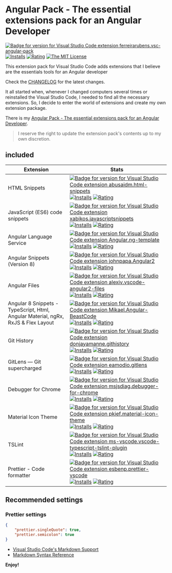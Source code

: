 # Angular Pack - The essential extensions pack for an Angular Developer
[![Badge for version for Visual Studio Code extension ferreirarubens.vsc-angular-pack](https://vsmarketplacebadge.apphb.com/version-short/ferreirarubens.vsc-angular-pack.svg?color=blue&style=?style=for-the-badge&logo=visual-studio-code)](https://marketplace.visualstudio.com/items?itemName=ferreirarubens.vsc-angular-pack) [![Installs](https://vsmarketplacebadge.apphb.com/installs-short/ferreirarubens.vsc-angular-pack.svg?color=blue&style=flat-square)](https://marketplace.visualstudio.com/items?itemName=ferreirarubens.vsc-angular-pack)
[![Rating](https://vsmarketplacebadge.apphb.com/rating-short/ferreirarubens.vsc-angular-pack.svg?color=blue&style=flat-square)](https://marketplace.visualstudio.com/items?itemName=ferreirarubens.vsc-angular-pack) [![The MIT License](https://img.shields.io/badge/license-MIT-orange.svg?color=blue&style=flat-square)](http://opensource.org/licenses/MIT)

This extension pack for Visual Studio Code adds extensions that I believe are the essentials tools for an Angular developer

Check the [CHANGELOG](CHANGELOG.md) for the latest changes.

It all started when, whenever I changed computers several times or reinstalled the Visual Studio Code, I needed to find all the necessary extensions. So, I decide to enter the world of extensions and create my own extension package.

There is my [Angular Pack - The essential extensions pack for an Angular Developer](https://marketplace.visualstudio.com/items?itemName=ferreirarubens.vsc-angular-pack).

> I reserve the right to update the extension pack's contents up to my own discretion.

## included

| Extension | Stats |
| --------- | ----- |
| HTML Snippets | [![Badge for version for Visual Studio Code extension abusaidm.html-snippets](https://vsmarketplacebadge.apphb.com/version-short/abusaidm.html-snippets.svg?color=blue&style=?style=for-the-badge&logo=visual-studio-code)](https://marketplace.visualstudio.com/items?itemName=abusaidm.html-snippets) [![Installs](https://vsmarketplacebadge.apphb.com/installs-short/abusaidm.html-snippets.svg?color=blue&style=flat-square)](https://marketplace.visualstudio.com/items?itemName=abusaidm.html-snippets) [![Rating](https://vsmarketplacebadge.apphb.com/rating-short/abusaidm.html-snippets.svg?color=blue&style=flat-square)](https://marketplace.visualstudio.com/items?itemName=abusaidm.html-snippets) |
| JavaScript (ES6) code snippets | [![Badge for version for Visual Studio Code extension xabikos.javascriptsnippets](https://vsmarketplacebadge.apphb.com/version-short/xabikos.javascriptsnippets.svg?color=blue&style=?style=for-the-badge&logo=visual-studio-code)](https://marketplace.visualstudio.com/items?itemName=xabikos.javascriptsnippets) [![Installs](https://vsmarketplacebadge.apphb.com/installs-short/xabikos.javascriptsnippets.svg?color=blue&style=flat-square)](https://marketplace.visualstudio.com/items?itemName=xabikos.javascriptsnippets) [![Rating](https://vsmarketplacebadge.apphb.com/rating-short/xabikos.javascriptsnippets.svg?color=blue&style=flat-square)](https://marketplace.visualstudio.com/items?itemName=xabikos.javascriptsnippets) |
| Angular Language Service | [![Badge for version for Visual Studio Code extension Angular.ng-template](https://vsmarketplacebadge.apphb.com/version-short/Angular.ng-template.svg?color=blue&style=?style=for-the-badge&logo=visual-studio-code)](https://marketplace.visualstudio.com/items?itemName=Angular.ng-template) [![Installs](https://vsmarketplacebadge.apphb.com/installs-short/Angular.ng-template.svg?color=blue&style=flat-square)](https://marketplace.visualstudio.com/items?itemName=Angular.ng-template) [![Rating](https://vsmarketplacebadge.apphb.com/rating-short/Angular.ng-template.svg?color=blue&style=flat-square)](https://marketplace.visualstudio.com/items?itemName=Angular.ng-template) |
| Angular Snippets (Version 8) | [![Badge for version for Visual Studio Code extension johnpapa.Angular2](https://vsmarketplacebadge.apphb.com/version-short/johnpapa.Angular2.svg?color=blue&style=?style=for-the-badge&logo=visual-studio-code)](https://marketplace.visualstudio.com/items?itemName=johnpapa.Angular2) [![Installs](https://vsmarketplacebadge.apphb.com/installs-short/johnpapa.Angular2.svg?color=blue&style=flat-square)](https://marketplace.visualstudio.com/items?itemName=johnpapa.Angular2) [![Rating](https://vsmarketplacebadge.apphb.com/rating-short/johnpapa.Angular2.svg?color=blue&style=flat-square)](https://marketplace.visualstudio.com/items?itemName=johnpapa.Angular2) |
| Angular Files | [![Badge for version for Visual Studio Code extension alexiv.vscode-angular2-files](https://vsmarketplacebadge.apphb.com/version-short/alexiv.vscode-angular2-files.svg?color=blue&style=?style=for-the-badge&logo=visual-studio-code)](https://marketplace.visualstudio.com/items?itemName=alexiv.vscode-angular2-files) [![Installs](https://vsmarketplacebadge.apphb.com/installs-short/alexiv.vscode-angular2-files.svg?color=blue&style=flat-square)](https://marketplace.visualstudio.com/items?itemName=alexiv.vscode-angular2-files) [![Rating](https://vsmarketplacebadge.apphb.com/rating-short/alexiv.vscode-angular2-files.svg?color=blue&style=flat-square)](https://marketplace.visualstudio.com/items?itemName=alexiv.vscode-angular2-files) |
| Angular 8 Snippets - TypeScript, Html, Angular Material, ngRx, RxJS & Flex Layout | [![Badge for version for Visual Studio Code extension Mikael.Angular-BeastCode](https://vsmarketplacebadge.apphb.com/version-short/Mikael.Angular-BeastCode.svg?color=blue&style=?style=for-the-badge&logo=visual-studio-code)](https://marketplace.visualstudio.com/items?itemName=Mikael.Angular-BeastCode) [![Installs](https://vsmarketplacebadge.apphb.com/installs-short/Mikael.Angular-BeastCode.svg?color=blue&style=flat-square)](https://marketplace.visualstudio.com/items?itemName=Mikael.Angular-BeastCode) [![Rating](https://vsmarketplacebadge.apphb.com/rating-short/Mikael.Angular-BeastCode.svg?color=blue&style=flat-square)](https://marketplace.visualstudio.com/items?itemName=Mikael.Angular-BeastCode) |
| Git History | [![Badge for version for Visual Studio Code extension donjayamanne.githistory](https://vsmarketplacebadge.apphb.com/version-short/donjayamanne.githistory.svg?color=blue&style=?style=for-the-badge&logo=visual-studio-code)](https://marketplace.visualstudio.com/items?itemName=donjayamanne.githistory) [![Installs](https://vsmarketplacebadge.apphb.com/installs-short/donjayamanne.githistory.svg?color=blue&style=flat-square)](https://marketplace.visualstudio.com/items?itemName=donjayamanne.githistory) [![Rating](https://vsmarketplacebadge.apphb.com/rating-short/donjayamanne.githistory.svg?color=blue&style=flat-square)](https://marketplace.visualstudio.com/items?itemName=donjayamanne.githistory) |
| GitLens — Git supercharged | [![Badge for version for Visual Studio Code extension eamodio.gitlens](https://vsmarketplacebadge.apphb.com/version-short/eamodio.gitlens.svg?color=blue&style=?style=for-the-badge&logo=visual-studio-code)](https://marketplace.visualstudio.com/items?itemName=eamodio.gitlens) [![Installs](https://vsmarketplacebadge.apphb.com/installs-short/eamodio.gitlens.svg?color=blue&style=flat-square)](https://marketplace.visualstudio.com/items?itemName=eamodio.gitlens) [![Rating](https://vsmarketplacebadge.apphb.com/rating-short/eamodio.gitlens.svg?color=blue&style=flat-square)](https://marketplace.visualstudio.com/items?itemName=eamodio.gitlens) |
| Debugger for Chrome | [![Badge for version for Visual Studio Code extension msjsdiag.debugger-for-chrome](https://vsmarketplacebadge.apphb.com/version-short/msjsdiag.debugger-for-chrome.svg?color=blue&style=?style=for-the-badge&logo=visual-studio-code)](https://marketplace.visualstudio.com/items?itemName=msjsdiag.debugger-for-chrome) [![Installs](https://vsmarketplacebadge.apphb.com/installs-short/msjsdiag.debugger-for-chrome.svg?color=blue&style=flat-square)](https://marketplace.visualstudio.com/items?itemName=msjsdiag.debugger-for-chrome) [![Rating](https://vsmarketplacebadge.apphb.com/rating-short/msjsdiag.debugger-for-chrome.svg?color=blue&style=flat-square)](https://marketplace.visualstudio.com/items?itemName=msjsdiag.debugger-for-chrome) |
| Material Icon Theme | [![Badge for version for Visual Studio Code extension pkief.material-icon-theme](https://vsmarketplacebadge.apphb.com/version-short/pkief.material-icon-theme.svg?color=blue&style=?style=for-the-badge&logo=visual-studio-code)](https://marketplace.visualstudio.com/items?itemName=pkief.material-icon-theme) [![Installs](https://vsmarketplacebadge.apphb.com/installs-short/pkief.material-icon-theme.svg?color=blue&style=flat-square)](https://marketplace.visualstudio.com/items?itemName=pkief.material-icon-theme) [![Rating](https://vsmarketplacebadge.apphb.com/rating-short/pkief.material-icon-theme.svg?color=blue&style=flat-square)](https://marketplace.visualstudio.com/items?itemName=pkief.material-icon-theme) |
| TSLint | [![Badge for version for Visual Studio Code extension ms-vscode.vscode-typescript-tslint-plugin](https://vsmarketplacebadge.apphb.com/version-short/ms-vscode.vscode-typescript-tslint-plugin.svg?color=blue&style=?style=for-the-badge&logo=visual-studio-code)](https://marketplace.visualstudio.com/items?itemName=ms-vscode.vscode-typescript-tslint-plugin) [![Installs](https://vsmarketplacebadge.apphb.com/installs-short/ms-vscode.vscode-typescript-tslint-plugin.svg?color=blue&style=flat-square)](https://marketplace.visualstudio.com/items?itemName=ms-vscode.vscode-typescript-tslint-plugin) [![Rating](https://vsmarketplacebadge.apphb.com/rating-short/ms-vscode.vscode-typescript-tslint-plugin.svg?color=blue&style=flat-square)](https://marketplace.visualstudio.com/items?itemName=ms-vscode.vscode-typescript-tslint-plugin) |
| Prettier - Code formatter | [![Badge for version for Visual Studio Code extension esbenp.prettier-vscode](https://vsmarketplacebadge.apphb.com/version-short/esbenp.prettier-vscode.svg?color=blue&style=?style=for-the-badge&logo=visual-studio-code)](https://marketplace.visualstudio.com/items?itemName=esbenp.prettier-vscode) [![Installs](https://vsmarketplacebadge.apphb.com/installs-short/esbenp.prettier-vscode.svg?color=blue&style=flat-square)](https://marketplace.visualstudio.com/items?itemName=esbenp.prettier-vscode) [![Rating](https://vsmarketplacebadge.apphb.com/rating-short/esbenp.prettier-vscode.svg?color=blue&style=flat-square)](https://marketplace.visualstudio.com/items?itemName=esbenp.prettier-vscode) |

## Recommended settings

### Prettier settings

```json
{
    "prettier.singleQuote": true,
    "prettier.semicolon": true
}
```

* [Visual Studio Code's Markdown Support](http://code.visualstudio.com/docs/languages/markdown)
* [Markdown Syntax Reference](https://help.github.com/articles/markdown-basics/)

**Enjoy!**
